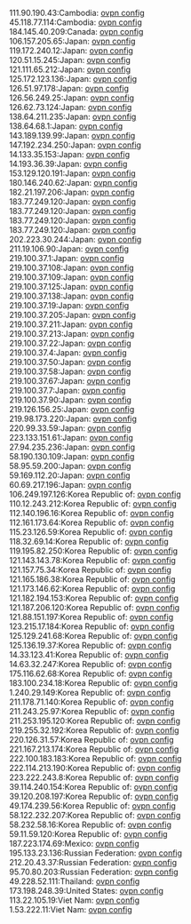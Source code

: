 111.90.190.43:Cambodia: [ovpn config](vpn/111_90_190_43.ovpn)  
45.118.77.114:Cambodia: [ovpn config](vpn/45_118_77_114.ovpn)  
184.145.40.209:Canada: [ovpn config](vpn/184_145_40_209.ovpn)  
106.157.205.65:Japan: [ovpn config](vpn/106_157_205_65.ovpn)  
119.172.240.12:Japan: [ovpn config](vpn/119_172_240_12.ovpn)  
120.51.15.245:Japan: [ovpn config](vpn/120_51_15_245.ovpn)  
121.111.65.212:Japan: [ovpn config](vpn/121_111_65_212.ovpn)  
125.172.123.136:Japan: [ovpn config](vpn/125_172_123_136.ovpn)  
126.51.97.178:Japan: [ovpn config](vpn/126_51_97_178.ovpn)  
126.56.249.25:Japan: [ovpn config](vpn/126_56_249_25.ovpn)  
126.62.73.124:Japan: [ovpn config](vpn/126_62_73_124.ovpn)  
138.64.211.235:Japan: [ovpn config](vpn/138_64_211_235.ovpn)  
138.64.68.1:Japan: [ovpn config](vpn/138_64_68_1.ovpn)  
143.189.139.99:Japan: [ovpn config](vpn/143_189_139_99.ovpn)  
147.192.234.250:Japan: [ovpn config](vpn/147_192_234_250.ovpn)  
14.133.35.153:Japan: [ovpn config](vpn/14_133_35_153.ovpn)  
14.193.36.39:Japan: [ovpn config](vpn/14_193_36_39.ovpn)  
153.129.120.191:Japan: [ovpn config](vpn/153_129_120_191.ovpn)  
180.146.240.62:Japan: [ovpn config](vpn/180_146_240_62.ovpn)  
182.21.197.206:Japan: [ovpn config](vpn/182_21_197_206.ovpn)  
183.77.249.120:Japan: [ovpn config](vpn/183_77_249_120.ovpn)  
183.77.249.120:Japan: [ovpn config](vpn/183_77_249_120.ovpn)  
183.77.249.120:Japan: [ovpn config](vpn/183_77_249_120.ovpn)  
183.77.249.120:Japan: [ovpn config](vpn/183_77_249_120.ovpn)  
202.223.30.244:Japan: [ovpn config](vpn/202_223_30_244.ovpn)  
211.19.106.90:Japan: [ovpn config](vpn/211_19_106_90.ovpn)  
219.100.37.1:Japan: [ovpn config](vpn/219_100_37_1.ovpn)  
219.100.37.108:Japan: [ovpn config](vpn/219_100_37_108.ovpn)  
219.100.37.109:Japan: [ovpn config](vpn/219_100_37_109.ovpn)  
219.100.37.125:Japan: [ovpn config](vpn/219_100_37_125.ovpn)  
219.100.37.138:Japan: [ovpn config](vpn/219_100_37_138.ovpn)  
219.100.37.19:Japan: [ovpn config](vpn/219_100_37_19.ovpn)  
219.100.37.205:Japan: [ovpn config](vpn/219_100_37_205.ovpn)  
219.100.37.211:Japan: [ovpn config](vpn/219_100_37_211.ovpn)  
219.100.37.213:Japan: [ovpn config](vpn/219_100_37_213.ovpn)  
219.100.37.22:Japan: [ovpn config](vpn/219_100_37_22.ovpn)  
219.100.37.4:Japan: [ovpn config](vpn/219_100_37_4.ovpn)  
219.100.37.50:Japan: [ovpn config](vpn/219_100_37_50.ovpn)  
219.100.37.58:Japan: [ovpn config](vpn/219_100_37_58.ovpn)  
219.100.37.67:Japan: [ovpn config](vpn/219_100_37_67.ovpn)  
219.100.37.7:Japan: [ovpn config](vpn/219_100_37_7.ovpn)  
219.100.37.90:Japan: [ovpn config](vpn/219_100_37_90.ovpn)  
219.126.156.25:Japan: [ovpn config](vpn/219_126_156_25.ovpn)  
219.98.173.220:Japan: [ovpn config](vpn/219_98_173_220.ovpn)  
220.99.33.59:Japan: [ovpn config](vpn/220_99_33_59.ovpn)  
223.133.151.61:Japan: [ovpn config](vpn/223_133_151_61.ovpn)  
27.94.235.236:Japan: [ovpn config](vpn/27_94_235_236.ovpn)  
58.190.130.109:Japan: [ovpn config](vpn/58_190_130_109.ovpn)  
58.95.59.200:Japan: [ovpn config](vpn/58_95_59_200.ovpn)  
59.169.112.20:Japan: [ovpn config](vpn/59_169_112_20.ovpn)  
60.69.217.196:Japan: [ovpn config](vpn/60_69_217_196.ovpn)  
106.249.197.126:Korea Republic of: [ovpn config](vpn/106_249_197_126.ovpn)  
110.12.243.212:Korea Republic of: [ovpn config](vpn/110_12_243_212.ovpn)  
112.140.196.16:Korea Republic of: [ovpn config](vpn/112_140_196_16.ovpn)  
112.161.173.64:Korea Republic of: [ovpn config](vpn/112_161_173_64.ovpn)  
115.23.126.59:Korea Republic of: [ovpn config](vpn/115_23_126_59.ovpn)  
118.32.69.14:Korea Republic of: [ovpn config](vpn/118_32_69_14.ovpn)  
119.195.82.250:Korea Republic of: [ovpn config](vpn/119_195_82_250.ovpn)  
121.143.143.78:Korea Republic of: [ovpn config](vpn/121_143_143_78.ovpn)  
121.157.75.34:Korea Republic of: [ovpn config](vpn/121_157_75_34.ovpn)  
121.165.186.38:Korea Republic of: [ovpn config](vpn/121_165_186_38.ovpn)  
121.173.146.62:Korea Republic of: [ovpn config](vpn/121_173_146_62.ovpn)  
121.182.194.153:Korea Republic of: [ovpn config](vpn/121_182_194_153.ovpn)  
121.187.206.120:Korea Republic of: [ovpn config](vpn/121_187_206_120.ovpn)  
121.88.151.197:Korea Republic of: [ovpn config](vpn/121_88_151_197.ovpn)  
123.215.17.184:Korea Republic of: [ovpn config](vpn/123_215_17_184.ovpn)  
125.129.241.68:Korea Republic of: [ovpn config](vpn/125_129_241_68.ovpn)  
125.136.19.37:Korea Republic of: [ovpn config](vpn/125_136_19_37.ovpn)  
14.33.123.41:Korea Republic of: [ovpn config](vpn/14_33_123_41.ovpn)  
14.63.32.247:Korea Republic of: [ovpn config](vpn/14_63_32_247.ovpn)  
175.116.62.68:Korea Republic of: [ovpn config](vpn/175_116_62_68.ovpn)  
183.100.234.18:Korea Republic of: [ovpn config](vpn/183_100_234_18.ovpn)  
1.240.29.149:Korea Republic of: [ovpn config](vpn/1_240_29_149.ovpn)  
211.178.71.140:Korea Republic of: [ovpn config](vpn/211_178_71_140.ovpn)  
211.243.25.97:Korea Republic of: [ovpn config](vpn/211_243_25_97.ovpn)  
211.253.195.120:Korea Republic of: [ovpn config](vpn/211_253_195_120.ovpn)  
219.255.32.192:Korea Republic of: [ovpn config](vpn/219_255_32_192.ovpn)  
220.126.31.57:Korea Republic of: [ovpn config](vpn/220_126_31_57.ovpn)  
221.167.213.174:Korea Republic of: [ovpn config](vpn/221_167_213_174.ovpn)  
222.100.183.183:Korea Republic of: [ovpn config](vpn/222_100_183_183.ovpn)  
222.114.213.190:Korea Republic of: [ovpn config](vpn/222_114_213_190.ovpn)  
223.222.243.8:Korea Republic of: [ovpn config](vpn/223_222_243_8.ovpn)  
39.114.240.154:Korea Republic of: [ovpn config](vpn/39_114_240_154.ovpn)  
39.120.208.197:Korea Republic of: [ovpn config](vpn/39_120_208_197.ovpn)  
49.174.239.56:Korea Republic of: [ovpn config](vpn/49_174_239_56.ovpn)  
58.122.232.207:Korea Republic of: [ovpn config](vpn/58_122_232_207.ovpn)  
58.232.58.16:Korea Republic of: [ovpn config](vpn/58_232_58_16.ovpn)  
59.11.59.120:Korea Republic of: [ovpn config](vpn/59_11_59_120.ovpn)  
187.223.174.69:Mexico: [ovpn config](vpn/187_223_174_69.ovpn)  
195.133.23.136:Russian Federation: [ovpn config](vpn/195_133_23_136.ovpn)  
212.20.43.37:Russian Federation: [ovpn config](vpn/212_20_43_37.ovpn)  
95.70.80.203:Russian Federation: [ovpn config](vpn/95_70_80_203.ovpn)  
49.228.52.111:Thailand: [ovpn config](vpn/49_228_52_111.ovpn)  
173.198.248.39:United States: [ovpn config](vpn/173_198_248_39.ovpn)  
113.22.105.19:Viet Nam: [ovpn config](vpn/113_22_105_19.ovpn)  
1.53.222.11:Viet Nam: [ovpn config](vpn/1_53_222_11.ovpn)  
